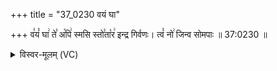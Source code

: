 +++
title = "37_0230 वयं घा"

+++
व꣣यं꣡ घा꣢ ते꣣ अ꣡पि꣢ स्मसि स्तो꣣ता꣡र꣢ इन्द्र गिर्वणः। त्वं꣡ नो꣢ जिन्व सोमपाः ॥ 37:0230 ॥

<details><summary>विस्वर-मूलम् (VC)</summary>

वयं घा ते अपि स्मसि स्तोतार इन्द्र गिर्वणः । त्वं नो जिन्व सोमपाः ॥२३०॥
</details>
